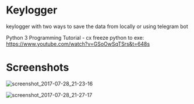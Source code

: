 # Keylogger
keylogger with two ways to save the data from locally or using telegram bot


Python 3 Programming Tutorial - cx freeze python to exe: https://www.youtube.com/watch?v=GSoOwSqTSrs&t=648s


# Screenshots


![screenshot_2017-07-28_21-23-16](https://user-images.githubusercontent.com/17681052/28740494-bc6e63de-73db-11e7-8f14-94280e56babf.png)


![screenshot_2017-07-28_21-27-17](https://user-images.githubusercontent.com/17681052/28740495-bc96fb1e-73db-11e7-86bc-552b425b5f56.png)



